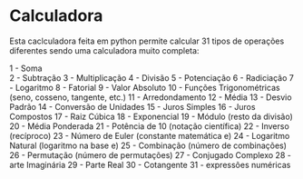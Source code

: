# Calculadora

Esta caclculadora feita em python permite calcular 31 tipos de operações diferentes sendo uma calculadora muito completa:

1 - Soma 
<br>
2 - Subtração
3 - Multiplicação
4 - Divisão
5 - Potenciação
6 - Radiciação
7 - Logaritmo
8 - Fatorial
9 - Valor Absoluto
10 - Funções Trigonométricas (seno, cosseno, tangente, etc.)
11 - Arredondamento
12 - Média
13 - Desvio Padrão
14 - Conversão de Unidades
15 - Juros Simples
16 - Juros Compostos
17 - Raiz Cúbica
18 - Exponencial
19 - Módulo (resto da divisão)
20 - Média Ponderada
21 - Potência de 10 (notação científica)
22 - Inverso (recíproco)
23 - Número de Euler (constante matemática e)
24 - Logaritmo Natural (logaritmo na base e)
25 - Combinação (número de combinações)
26 - Permutação (número de permutações)
27 - Conjugado Complexo
28 - arte Imaginária
29 - Parte Real
30 - Cotangente
31 - expressões numéricas

